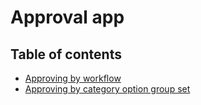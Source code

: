 # Approval app

## Table of contents

-   [Approving by workflow](approving_by_workflow.md)
-   [Approving by category option group set](approving_by_category_option_group_set.md)
